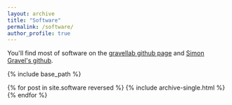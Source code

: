 ```yaml
---
layout: archive
title: "Software"
permalink: /software/
author_profile: true
---
```


You'll find most of software on the [gravellab github page](https://github.com/gravelLab) and [Simon Gravel's github](https://github.com/sgravel). 


{% include base_path %}

{% for post in site.software reversed %}
  {% include archive-single.html %}
{% endfor %}
